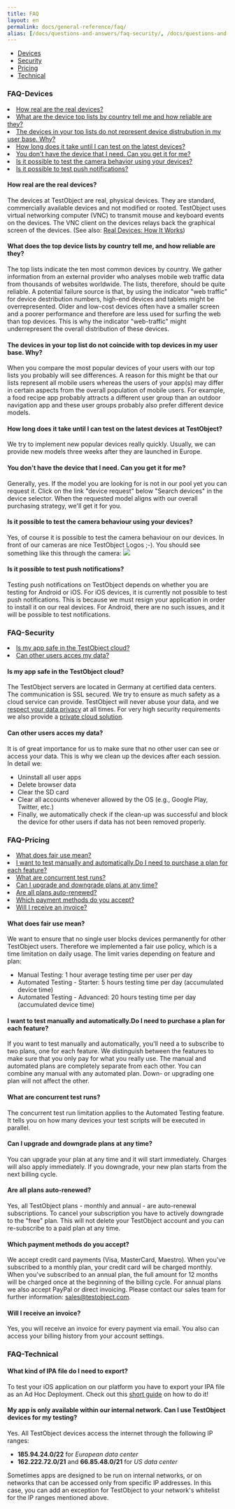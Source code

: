 ```yaml
---
title: FAQ
layout: en
permalink: docs/general-reference/faq/
alias: [/docs/questions-and-answers/faq-security/, /docs/questions-and-answers/faq-devices/, /docs/FAQ/]
---
```

<ul>
	<li> <a href="#FAQ-Devices">Devices</a> </li>
	<li> <a href="#FAQ-Security">Security</a> </li>
	<li> <a href="#FAQ-Pricing">Pricing</a> </li>
    <li> <a href="#FAQ-Technical">Technical</a></li>
</ul>

<h3 id="FAQ-Devices">FAQ-Devices</h3>

<li><a href="#are-real-devices-real">How real are the real devices?</a></li>
<li><a href="#top-lists-by-country">What are the device top lists by country tell me and how reliable are they?</a></li>
<li><a href="#anomaly-top-lists">The devices in your top lists do not represent device distrubution in my user base. Why?</a></li>
<li><a href="#latest-devices">How long does it take until I can test on the latest devices?</a></li>
<li><a href="#device-missing">You don't have the device that I need. Can you get it for me?</a></li>
<li><a href="#device-camera">Is it possible to test the camera behavior using your devices?</a></li>
<li><a href="#push-notifications">Is it possible to test push notifications?</a></li>

<h4 id="are-real-devices-real">How real are the real devices?</h4>
The devices at TestObject are real, physical devices. They are standard, commercially available devices and not modified or rooted. TestObject uses virtual networking computer (VNC) to transmit mouse and keyboard events on the devices. The VNC client on the devices relays back the graphical screen of the devices. (See also: <a href="/docs/general-reference/devices/#real-devices-how-it-works" target="_blank">Real Devices: How It Works</a>)  

<h4 id="top-lists-by-country">What does the top device lists by country tell me, and how reliable are they?</h4>
The top lists indicate the ten most common devices by country. We gather information from an external provider who analyses mobile web traffic data from thousands of websites worldwide. The lists, therefore, should be quite reliable. A potential failure source is that, by using the indicator "web traffic" for device destribution numbers, high-end devices and tablets might be overrepresented. Older and low-cost devices often have a smaller screen and a poorer performance and therefore are less used for surfing the web than top devices. This is why the indicator "web-traffic" might underrepresent the overall distribution of these devices.

<h4 id="anomaly-top-lists">The devices in your top list do not coincide with top devices in my user base. Why?</h4>
When you compare the most popular devices of your users with our top lists you probably will see differences. A reason for this might be that our lists represent all mobile users whereas the users of your app(s) may differ in certain aspects from the overall population of mobile users. For example, a food recipe app probably attracts a different user group than an outdoor navigation app and these user groups probably also prefer different device models.

<h4 id="latest-devices">How long does it take until I can test on the latest devices at TestObject?</h4>
We try to implement new popular devices really quickly. Usually, we can provide new models three weeks after they are launched in Europe.

<h4 id="device-missing">You don't have the device that I need. Can you get it for me?</h4>
Generally, yes. If the model you are looking for is not in our pool yet you can request it. Click on the link "device request" below "Search devices" in the device selector. When the requested model aligns with our overall purchasing strategy, we'll get it for you.

<h4 id="device-camera">Is it possible to test the camera behaviour using your devices?</h4>
Yes, of course it is possible to test the camera behaviour on our devices. In front of our cameras are nice TestObject Logos ;-). You should see something like this through the camera:
<img class="center shadow" src="/img/faq/camera_view.png">

<h4 id="push-notifications">Is it possible to test push notifications?</h4>
Testing push notifications on TestObject depends on whether you are testing for Android or iOS. For iOS devices, it is currently not possible to test push notifications. This is because we must resign your application in order to install it on our real devices. For Android, there are no such issues, and it will be possible to test notifications.

<h3 id="FAQ-Security">FAQ-Security</h3>
<li><a href="#data-privacy">Is my app safe in the TestObject cloud?</a></li>
<li><a href="#data-protection">Can other users acces my data?</a></li>

<h4 id="data-privacy">Is my app safe in the TestObject cloud?</h4>
The TestObject servers are located in Germany at certified data centers. The communication is SSL secured. We try to ensure as much safety as a cloud service can provide. TestObject will never abuse your data, and we <a href="http://testobject.com/privacy" target="_blank">respect your data privacy</a> at all times. For very high security requirements we also provide a <a href="http://testobject.com/enterprise" target="_blank">private cloud solution</a>.

<h4 id="data-protection">Can other users acces my data?</h4>
It is of great importance for us to make sure that no other user can see or access your data. This is why we clean up the devices after each session. In detail we:
<ul>
<li>Uninstall all user apps</li>
<li>Delete browser data</li>
<li>Clear the SD card</li>
<li>Clear all accounts whenever allowed by the OS (e.g., Google Play, Twitter, etc.)</li>
<li>Finally, we automatically check if the clean-up was successful and block the device for other users if data has not been removed properly.</li>
</ul>

<h3 id="FAQ-Pricing">FAQ-Pricing</h3>
<li><a href="#fair-use">What does fair use mean?</a></li>
<li><a href="#manual-auto">I want to test manually and automatically.Do I need to purchase a plan for each feature?</li>
<li><a href="#concurrent-run">What are concurrent test runs?</a></li>
<li><a href="#upgrade-policy">Can I upgrade and downgrade plans at any time?</a></li>
<li><a href="#auto-renewed">Are all plans auto-renewed?</a></li>
<li><a href="#payment-methods">Which payment methods do you accept?</a></li>
<li><a href="#invoice">Will I receive an invoice?</a></li>

<h4 id="fair-use">What does fair use mean?</h4>
We want to ensure that no single user blocks devices permanently for other TestObject users. Therefore we implemented a fair use policy, which is a time limitation on daily usage. The limit varies depending on feature and plan:
<ul>
<li>Manual Testing: 1 hour average testing time per user per day</li>
<li>Automated Testing - Starter: 5 hours testing time per day (accumulated device time)</li>
<li>Automated Testing - Advanced: 20 hours testing time per day (accumulated device time)</li>
</ul>

<h4 id="manual-auto">I want to test manually and automatically.Do I need to purchase a plan for each feature?</h4>
If you want to test manually and automatically, you'll need a to subscribe to two plans, one for each feature. We distinguish between the features to make sure that you only pay for what you really use. The manual and automated plans are completely separate from each other. You can combine any manual with any automated plan. Down- or upgrading one plan will not affect the other.</p>

<h4 id="concurrent-run">What are concurrent test runs?</h4>
The concurrent test run limitation applies to the Automated Testing feature. It tells you on how many devices your test scripts will be executed in parallel.

<h4 id="upgrade-policy">Can I upgrade and downgrade plans at any time?</h4>
You can upgrade your plan at any time and it will start immediately. Charges will also apply immediately. If you downgrade, your new plan starts from the next billing cycle.

<h4 id="auto-renewed">Are all plans auto-renewed?</h4>
Yes, all TestObject plans - monthly and annual - are auto-renewal subscriptions. To cancel your subscription you have to actively downgrade to the "free" plan. This will not delete your TestObject account and you can re-subscribe to a paid plan at any time.

<h4 id="payment-methods">Which payment methods do you accept?</h4>
We accept credit card payments (Visa, MasterCard, Maestro).
When you've subscribed to a monthly plan, your credit card will be charged monthly. When you've subscribed to an annual plan, the full amount for 12 months will be charged once at the beginning of the billing cycle.
For annual plans we also accept PayPal or direct invoicing. Please contact our sales team for further information: <a href="mailto:sales@testobject.com" style="vertical-align: baseline">sales@testobject.com</a>.

<h4 id="invoice">Will I receive an invoice?</h4>
Yes, you will receive an invoice for every payment via email. You also can access your billing history from your account settings.

<h3 id="FAQ-Technical">FAQ-Technical</h3>

<h4 id="export-ipa">What kind of IPA file do I need to export?</h4>
To test your iOS application on our platform you have to export your IPA file as an Ad Hoc Deployment. Check out this <a href="/docs/guides/creating-ipa/">short guide</a> on how to do it!

<h4 id="Whitelisting">My app is only available within our internal network. Can I use TestObject devices for my testing?</h4>
Yes. All TestObject devices access the internet through the following IP ranges:
 
 - **185.94.24.0/22** for _European data center_
 - **162.222.72.0/21** and **66.85.48.0/21** for _US data center_

Sometimes apps are designed to be run on internal networks, or on networks that can be accessed only from specific IP addresses. In this case, you can add an exception for TestObject to your network's whitelist for the IP ranges mentioned above.

<!-- <h4 id="permissions"></h4>
For Android
For iOS -->

